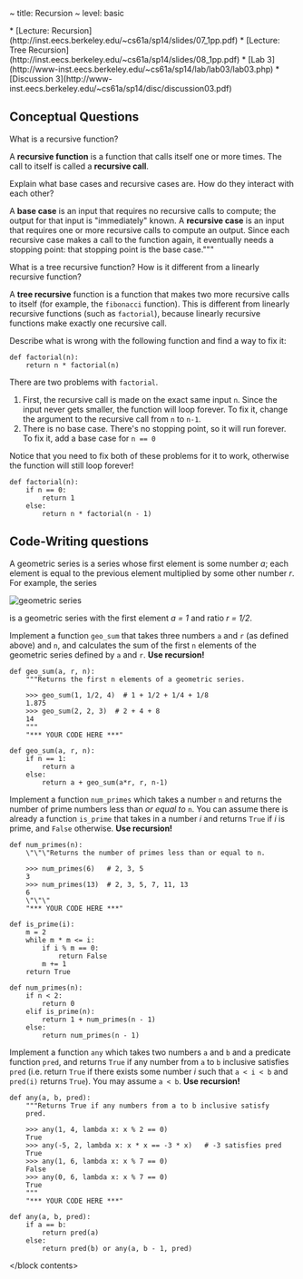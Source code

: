 ~ title: Recursion
~ level: basic

<block references>
* [Lecture: Recursion](http://inst.eecs.berkeley.edu/~cs61a/sp14/slides/07_1pp.pdf)
* [Lecture: Tree Recursion](http://inst.eecs.berkeley.edu/~cs61a/sp14/slides/08_1pp.pdf)
* [Lab 3](http://www-inst.eecs.berkeley.edu/~cs61a/sp14/lab/lab03/lab03.php)
* [Discussion 3](http://www-inst.eecs.berkeley.edu/~cs61a/sp14/disc/discussion03.pdf)
</block references>

<block notes>
</block notes>

<block contents>

Conceptual Questions
--------------------

<question>

What is a recursive function?

<solution>

A **recursive function** is a function that calls itself one or more
times. The call to itself is called a **recursive call**.

</solution>

<question>

Explain what base cases and recursive cases are. How do they interact
with each other?

<solution>

A **base case** is an input that requires no recursive calls to
compute; the output for that input is "immediately" known. A
**recursive case** is an input that requires one or more recursive
calls to compute an output. Since each recursive case makes a call to
the function again, it eventually needs a stopping point: that stopping
point is the base case."""

</solution>

<question>

What is a tree recursive function? How is it different from a linearly
recursive function?

<solution>

A **tree recursive** function is a function that makes two more
recursive calls to itself (for example, the `fibonacci` function). This
is different from linearly recursive functions (such as `factorial`),
because linearly recursive functions make exactly one recursive call.

</solution>

<question>

Describe what is wrong with the following function and find a way to
fix it:

    def factorial(n):
        return n * factorial(n)

<solution>

There are two problems with `factorial`.

1. First, the recursive call is made on the exact same input `n`. Since
   the input never gets smaller, the function will loop forever. To fix
   it, change the argument to the recursive call from `n` to `n-1`.
2. There is no base case. There's no stopping point, so it will run
   forever. To fix it, add a base case for `n == 0`

Notice that you need to fix both of these problems for it to work,
otherwise the function will still loop forever!

    def factorial(n):
        if n == 0:
            return 1
        else:
            return n * factorial(n - 1)

</solution>

Code-Writing questions
----------------------

<question>

A geometric series is a series whose first
element is some number *a*; each element is equal to
the previous element multiplied by some other number *r*.
For example, the series

![geometric series](/public/img/review/geo-series.png)

is a geometric series with the first element *a = 1* and ratio
*r = 1/2*.

Implement a function `geo_sum` that takes three numbers `a` and `r` (as
defined above) and `n`, and calculates the sum of the first `n`
elements of the geometric series defined by `a` and `r`. **Use
recursion!**

    def geo_sum(a, r, n):
        """Returns the first n elements of a geometric series.

        >>> geo_sum(1, 1/2, 4)  # 1 + 1/2 + 1/4 + 1/8
        1.875
        >>> geo_sum(2, 2, 3)  # 2 + 4 + 8
        14
        """
        "*** YOUR CODE HERE ***"

<solution>

    def geo_sum(a, r, n):
        if n == 1:
            return a
        else:
            return a + geo_sum(a*r, r, n-1)

</solution>

<question>

Implement a function `num_primes` which takes a number `n` and returns
the number of prime numbers less than *or equal to* `n`. You can assume
there is already a function `is_prime` that takes in a number *i* and
returns `True` if *i* is prime, and `False` otherwise. **Use
recursion!**

    def num_primes(n):
        \"\"\"Returns the number of primes less than or equal to n.

        >>> num_primes(6)   # 2, 3, 5
        3
        >>> num_primes(13)  # 2, 3, 5, 7, 11, 13
        6
        \"\"\"
        "*** YOUR CODE HERE ***"

    def is_prime(i):
        m = 2
        while m * m <= i:
            if i % m == 0:
                return False
            m += 1
        return True

<solution>

    def num_primes(n):
        if n < 2:
            return 0
        elif is_prime(n):
            return 1 + num_primes(n - 1)
        else:
            return num_primes(n - 1)

</solution>

<question>

Implement a function `any` which takes two numbers `a` and `b` and a
predicate function `pred`, and returns `True` if any number from `a` to
`b` inclusive satisfies `pred` (i.e. return `True` if there exists some
number *i* such that `a < i < b` and `pred(i)` returns
`True`). You may assume `a < b`. **Use recursion!**

    def any(a, b, pred):
        """Returns True if any numbers from a to b inclusive satisfy
        pred.

        >>> any(1, 4, lambda x: x % 2 == 0)
        True
        >>> any(-5, 2, lambda x: x * x == -3 * x)   # -3 satisfies pred
        True
        >>> any(1, 6, lambda x: x % 7 == 0)
        False
        >>> any(0, 6, lambda x: x % 7 == 0)
        True
        """
        "*** YOUR CODE HERE ***"

<solution>

    def any(a, b, pred):
        if a == b:
            return pred(a)
        else:
            return pred(b) or any(a, b - 1, pred)

</solution>

</block contents>
